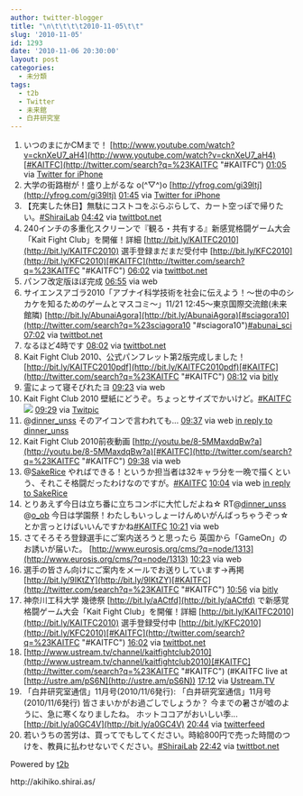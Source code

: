 ```yaml
---
author: twitter-blogger
title: "\n\t\t\t\t2010-11-05\t\t"
slug: '2010-11-05'
id: 1293
date: '2010-11-06 20:30:00'
layout: post
categories:
  - 未分類
tags:
  - t2b
  - Twitter
  - 未来館
  - 白井研究室
---
```


<div xmlns:georss="http://www.georss.org/georss">

1.  <span><span>いつのまにかCMまで！ [http://www.youtube.com/watch?v=cknXeU7_aH4](http://www.youtube.com/watch?v=cknXeU7_aH4)[#KAITFC](http://twitter.com/search?q=%23KAITFC "#KAITFC")</span> <span>[<span>01:05</span>](http://twitter.com/o_ob/status/519158290714625) <span>via [Twitter for iPhone](http://twitter.com/)</span></span></span>
2.  <span><span>大学の街路樹が！盛り上がるな o(^▽^)o [http://yfrog.com/gi39ltj](http://yfrog.com/gi39ltj)</span> <span>[<span>01:45</span>](http://twitter.com/o_ob/status/529116176588800) <span>via [Twitter for iPhone](http://twitter.com/)</span></span></span>
3.  <span><span>【充実した休日】無駄にコストコをぶらぶらして、カート空っぽで帰りたい。[#ShiraiLab](http://twitter.com/search?q=%23ShiraiLab "#ShiraiLab")</span> <span>[<span>04:42</span>](http://twitter.com/o_ob/status/573770448240640) <span>via [twittbot.net](http://twittbot.net/)</span></span></span>
4.  <span><span>240インチの多重化スクリーンで『観る・共有する』新感覚格闘ゲーム大会「Kait Fight Club」を開催！詳細 [http://bit.ly/KAITFC2010](http://bit.ly/KAITFC2010) 選手登録まだまだ受付中 [http://bit.ly/KFC2010](http://bit.ly/KFC2010)[#KAITFC](http://twitter.com/search?q=%23KAITFC "#KAITFC")</span> <span>[<span>06:02</span>](http://twitter.com/o_ob/status/593871046189056) <span>via [twittbot.net](http://twittbot.net/)</span></span></span>
5.  <span><span>パンフ改定版ほぼ完成</span> <span>[<span>06:55</span>](http://twitter.com/o_ob/status/607252243288064) <span>via web</span></span></span>
6.  <span><span>サイエンスアゴラ2010「アブナイ科学技術を社会に伝えよう！～世の中のシカケを知るためのゲームとマスコミ～」11/21 12:45～東京国際交流館(未来館隣) [http://bit.ly/AbunaiAgora](http://bit.ly/AbunaiAgora)[#sciagora10](http://twitter.com/search?q=%23sciagora10 "#sciagora10")[#abunai_sci](http://twitter.com/search?q=%23abunai_sci "#abunai_sci")</span> <span>[<span>07:02</span>](http://twitter.com/o_ob/status/608914974441472) <span>via [twittbot.net](http://twittbot.net/)</span></span></span>
7.  <span><span>なるほど4時です</span> <span>[<span>08:02</span>](http://twitter.com/o_ob/status/624055606575104) <span>via [twittbot.net](http://twittbot.net/)</span></span></span>
8.  <span><span>Kait Fight Club 2010、公式パンフレット第2版完成しました！ [http://bit.ly/KAITFC2010pdf](http://bit.ly/KAITFC2010pdf)[#KAITFC](http://twitter.com/search?q=%23KAITFC "#KAITFC")</span> <span>[<span>08:12</span>](http://twitter.com/o_ob/status/626567847878656) <span>via [bitly](http://bit.ly)</span></span></span>
9.  <span><span>霊によって寝そびれたヨ</span> <span>[<span>09:23</span>](http://twitter.com/o_ob/status/644320705126400) <span>via web</span></span></span>
10.  <span><span>Kait Fight Club 2010 壁紙にどうぞ。ちょっとサイズでかいけど。[#KAITFC](http://twitter.com/search?q=%23KAITFC "#KAITFC") [![](http://twitpic.com/show/thumb/346lzk)](http://twitpic.com/346lzk)</span> <span>[<span>09:29</span>](http://twitter.com/o_ob/status/645827433340928) <span>via [Twitpic](http://twitpic.com)</span></span></span>
11.  <span><span>@[dinner_unss](http://twitter.com/dinner_unss "dinner_unss") そのアイコンで言われても…</span> <span>[<span>09:37</span>](http://twitter.com/o_ob/status/647856255926272) <span>via web</span> [in reply to dinner_unss](http://twitter.com/dinner_unss/status/642777402576897)</span></span>
12.  <span><span>Kait Fight Club 2010前夜動画 [http://youtu.be/8-5MMaxdqBw?a](http://youtu.be/8-5MMaxdqBw?a)[#KAITFC](http://twitter.com/search?q=%23KAITFC "#KAITFC")</span> <span>[<span>09:38</span>](http://twitter.com/o_ob/status/648163815849984) <span>via web</span></span></span>
13.  <span><span>@[SakeRice](http://twitter.com/SakeRice "SakeRice") やればできる！というか担当者は32キャラ分を一晩で描くという、それこそ格闘だったわけなのですが。[#KAITFC](http://twitter.com/search?q=%23KAITFC "#KAITFC")</span> <span>[<span>10:04</span>](http://twitter.com/o_ob/status/654778770128896) <span>via web</span> [in reply to SakeRice](http://twitter.com/SakeRice/status/651506072162304)</span></span>
14.  <span><span>とりあえず今日は立ち番に立ちコンボに大忙しだよね☆ RT@[dinner_unss](http://twitter.com/dinner_unss "dinner_unss") @[o_ob](http://twitter.com/o_ob "o_ob") 今日は学園祭！わたしもいっしょーけんめいがんばっちゃうぞっ☆とか言っとけばいいんですかね[#KAITFC](http://twitter.com/search?q=%23KAITFC "#KAITFC")</span> <span>[<span>10:21</span>](http://twitter.com/o_ob/status/659104653643776) <span>via web</span></span></span>
15.  <span><span>さてそろそろ登録選手にご案内送ろうと思ったら 英国から「GameOn」のお誘いが届いた。 [http://www.eurosis.org/cms/?q=node/1313](http://www.eurosis.org/cms/?q=node/1313)</span> <span>[<span>10:23</span>](http://twitter.com/o_ob/status/659533902909440) <span>via web</span></span></span>
16.  <span><span>選手の皆さん向けにご案内をメールでお送りしています→再掲 [http://bit.ly/9IKtZY](http://bit.ly/9IKtZY)[#KAITFC](http://twitter.com/search?q=%23KAITFC "#KAITFC")</span> <span>[<span>10:56</span>](http://twitter.com/o_ob/status/667818647355393) <span>via [bitly](http://bit.ly)</span></span></span>
17.  <span><span>神奈川工科大学 幾徳祭 [http://bit.ly/aACtfd](http://bit.ly/aACtfd) で新感覚格闘ゲーム大会「Kait Fight Club」を開催！詳細 [http://bit.ly/KAITFC2010](http://bit.ly/KAITFC2010) 選手登録受付中 [http://bit.ly/KFC2010](http://bit.ly/KFC2010)[#KAITFC](http://twitter.com/search?q=%23KAITFC "#KAITFC")</span> <span>[<span>16:02</span>](http://twitter.com/o_ob/status/744874282323968) <span>via [twittbot.net](http://twittbot.net/)</span></span></span>
18.  <span><span>[http://www.ustream.tv/channel/kaitfightclub2010](http://www.ustream.tv/channel/kaitfightclub2010)[#KAITFC](http://twitter.com/search?q=%23KAITFC "#KAITFC") (#KAITFC live at [http://ustre.am/pS6N](http://ustre.am/pS6N))</span> <span>[<span>17:12</span>](http://twitter.com/o_ob/status/762467743432704) <span>via [Ustream.TV](http://www.ustream.tv)</span></span></span>
19.  <span><span>「白井研究室通信」11月号(2010/11/6発行): 「白井研究室通信」11月号(2010/11/6発行) 皆さまいかがお過ごしでしょうか？ 今までの暑さが嘘のように、急に寒くなりましたね。 ホットココアがおいしい季... [http://bit.ly/a0GC4V](http://bit.ly/a0GC4V)</span> <span>[<span>20:44</span>](http://twitter.com/o_ob/status/815686741921792) <span>via [twitterfeed](http://twitterfeed.com)</span></span></span>
20.  <span><span>若いうちの苦労は、買ってでもしてください。時給800円で売った時間のつけを、教員に払わせないでください。[#ShiraiLab](http://twitter.com/search?q=%23ShiraiLab "#ShiraiLab")</span> <span>[<span>22:42</span>](http://twitter.com/o_ob/status/845568561643520) <span>via [twittbot.net](http://twittbot.net/)</span></span></span>

</div>

Powered by [t2b](http://t2b.utilz.jp/)

<div>http://akihiko.shirai.as/</div>